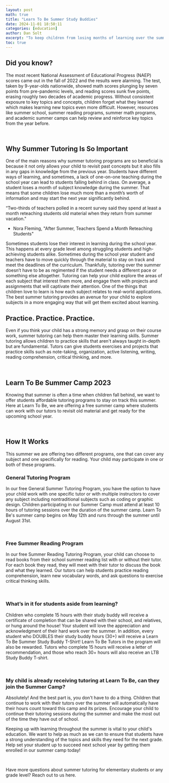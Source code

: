 ```yaml
---
layout: post
math: true
title: "Learn To Be Summer Study Buddies"
date: 2024-11-01 18:50:11
categories: [education]
author: Dan Solt
excerpt: "To keep children from losing months of learning over the summer, we are launching a free online summer camp to help students stay on track this summer!"
toc: true
---
```


## Did you know? ‍

The most recent National Assessment of Educational Progress (NAEP) scores came out in the fall of 2022 and the results were alarming. The test, taken by 9-year-olds nationwide, showed math scores plunging by seven points from pre-pandemic levels, and reading scores sunk five points, erasing roughly two decades of academic progress. Without consistent exposure to key topics and concepts, children forget what they learned which makes learning new topics even more difficult. However, resources like summer school, summer reading programs, summer math programs, and academic summer camps can help review and reinforce key topics from the year before.

‍

## Why Summer Tutoring Is So Important

One of the main reasons why summer tutoring programs are so beneficial is because it not only allows your child to revisit past concepts but it also fills in any gaps in knowledge from the previous year. Students have different ways of learning, and sometimes, a lack of one-on-one teaching during the school year can lead to students falling behind in class. On average, a student loses a month of subject knowledge during the summer. That means that some children lose much more than a month’s worth of information and may start the next year significantly behind.

“Two-thirds of teachers polled in a recent survey said they spend at least a month reteaching students old material when they return from summer vacation."

- Nora Fleming, "After Summer, Teachers Spend a Month Reteaching Students"‍

Sometimes students lose their interest in learning during the school year. This happens at every grade level among struggling students and high-achieving students alike. Sometimes during the school year student and teachers have to move quickly through the material to stay on track and meet the deadlines of the curriculum. Thankfully, tutoring over the summer doesn’t have to be as regimented if the student needs a different pace or something else altogether. Tutoring can help your child explore the areas of each subject that interest them more, and engage them with projects and assignments that will captivate their attention. One of the things that children love to learn is how each subject relates to real-world applications. The best summer tutoring provides an avenue for your child to explore subjects in a more engaging way that will get them excited about learning.

## Practice. Practice. Practice.‍

‍Even if you think your child has a strong memory and grasp on their course work, summer tutoring can help them master their learning skills. Summer tutoring allows children to practice skills that aren't always taught in-depth but are fundamental. Tutors can give students exercises and projects that practice skills such as note-taking, organization, active listening, writing, reading comprehension, critical thinking, and more.

‍

## Learn To Be Summer Camp 2023‍

Knowing that summer is often a time when children fall behind, we want to offer students affordable tutoring programs to stay on track this summer. Here at Learn To Be, we are offering a free summer camp where students can work with our tutors to revisit old material and get ready for the upcoming school year.

‍

## How It Works

This summer we are offering two different programs, one that can cover any subject and one specifically for reading. Your child may participate in one or both of these programs.

### General Tutoring Program

In our free General Summer Tutoring Program, you have the option to have your child work with one specific tutor or with multiple instructors to cover any subject including nontraditional subjects such as coding or graphic design. Children participating in our Summer Camp must attend at least 10 hours of tutoring sessions over the duration of the summer camp. Learn To Be's summer camp begins on May 12th and runs through the summer until August 31st.

‍

### Free Summer Reading Program

In our free Summer Reading Tutoring Program, your child can choose to read books from their school summer reading list with or without their tutor. For each book they read, they will meet with their tutor to discuss the book and what they learned. Our tutors can help students practice reading comprehension, learn new vocabulary words, and ask questions to exercise critical thinking skills.

‍

### What’s in it for students aside from learning?‍

Children who complete 15 hours with their study buddy will receive a certificate of completion that can be shared with their school, and relatives, or hung around the house! Your student will love the appreciation and acknowledgment of their hard work over the summer. In addition, every student who DOUBLES their study buddy hours (30+) will receive a Learn To Be Summer Study Buddy T-Shirt! Learn To Be Tutors in the program will also be rewarded. Tutors who complete 15 hours will receive a letter of recommendation, and those who reach 30+ hours will also receive an LTB Study Buddy T-shirt.

‍

### My child is already receiving tutoring at Learn To Be, can they join the Summer Camp?‍

Absolutely! And the best part is, you don't have to do a thing. Children that continue to work with their tutors over the summer will automatically have their hours count toward this camp and its prizes. Encourage your child to continue their tutoring sessions during the summer and make the most out of the time they have out of school.

Keeping up with learning throughout the summer is vital to your child's education. We want to help as much as we can to ensure that students have a strong understanding of the topics and skills they need for the next grade. Help set your student up to succeed next school year by getting them enrolled in our summer camp today!

‍

Have more questions about summer tutoring for elementary students or any grade level? Reach out to us here.

‍